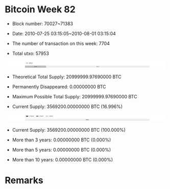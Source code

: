 # Bitcoin Week 82

- Block number: 70027~71383

- Date: 2010-07-25 03:15:05~2010-08-01 03:15:04

- The number of transaction on this week: 7704

- Total utxo: 57953

![](../images/mined_week82.png)

- Theoretical Total Supply: 20999999.97690000 BTC

- Permanently Disappeared: 0.00000000 BTC

- Maximum Possible Total Supply: 20999999.97690000 BTC

- Current Supply: 3569200.00000000 BTC (16.996%)

![](../images/year_week82.png)


- Current Supply: 3569200.00000000 BTC (100.000%)

- More than 3 years: 0.00000000 BTC (0.000%)

- More than 5 years: 0.00000000 BTC (0.000%)

- More than 10 years: 0.00000000 BTC (0.000%)

# Remarks

